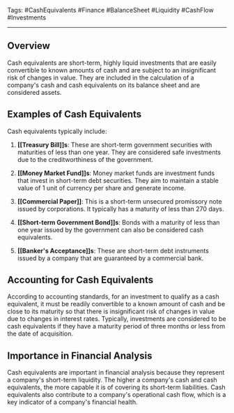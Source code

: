 Tags: #CashEquivalents #Finance #BalanceSheet #Liquidity #CashFlow #Investments

---

## Overview

Cash equivalents are short-term, highly liquid investments that are easily convertible to known amounts of cash and are subject to an insignificant risk of changes in value. They are included in the calculation of a company's cash and cash equivalents on its balance sheet and are considered assets.

## Examples of Cash Equivalents

Cash equivalents typically include:

1.  **[[Treasury Bill]]s**: These are short-term government securities with maturities of less than one year. They are considered safe investments due to the creditworthiness of the government.
    
2.  **[[Money Market Fund]]s**: Money market funds are investment funds that invest in short-term debt securities. They aim to maintain a stable value of 1 unit of currency per share and generate income.
    
3.  **[[Commercial Paper]]**: This is a short-term unsecured promissory note issued by corporations. It typically has a maturity of less than 270 days.
    
4.  **[[Short-term Government Bond]]s**: Bonds with a maturity of less than one year issued by the government can also be considered cash equivalents.
    
5.  **[[Banker's Acceptance]]s**: These are short-term debt instruments issued by a company that are guaranteed by a commercial bank.
    

## Accounting for Cash Equivalents

According to accounting standards, for an investment to qualify as a cash equivalent, it must be readily convertible to a known amount of cash and be close to its maturity so that there is insignificant risk of changes in value due to changes in interest rates. Typically, investments are considered to be cash equivalents if they have a maturity period of three months or less from the date of acquisition.

## Importance in Financial Analysis

Cash equivalents are important in financial analysis because they represent a company's short-term liquidity. The higher a company's cash and cash equivalents, the more capable it is of covering its short-term liabilities. Cash equivalents also contribute to a company's operational cash flow, which is a key indicator of a company's financial health.